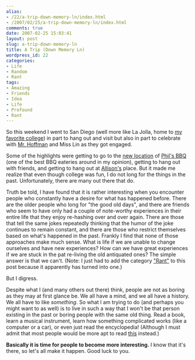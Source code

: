 ```yaml
---
alias:
- /22/a-trip-down-memory-ln/index.html
- /2007/02/25/a-trip-down-memory-ln/index.html
comments: true
date: 2007-02-25 15:03:41
layout: post
slug: a-trip-down-memory-ln
title: A Trip (Down Memory Ln)
wordpress_id: 22
categories:
- Life
- Random
- Rant
tags:
- Amazing
- Friends
- Idea
- Life
- Profound
- Rant
---
```


So this weekend I went to San Diego (well more like La Jolla, home to [my favorite college](http://www.ucsd.edu)) in part to hang out and visit but also in part to celebrate with [Mr. Hoffman](http://www.adropofwater.net) and Miss Lin as they got engaged.

Some of the highlights were getting to go to the [new location](http://www.yelp.com/biz/fpfBFfgbclSjMYMZXpo7lg) of [Phil's BBQ](http://www.philsbbq.com) (one of the best BBQ eateries around in my opinion), getting to hang out with friends, and getting to hang out at [Allison's](http://www.xanga.com/redbricks) place.  But it made me realize that even though college was fun, I do not long for the things in the past.  Unfortunately, there are many out there that do.

Truth be told, I have found that it is rather interesting when you encounter people who constantly have a desire for what has happened before.  There are the older people who long for "the good old days", and there are friends who seem to have only had a couple of note-worthy experiences in their entire life that they enjoy re-hashing over and over again.  There are those that tell the same jokes repeatedly thinking that the humor of the joke continues to remain constant, and there are those who restrict themselves based on what's happened in the past.  Frankly I find that none of those approaches make much sense.  What is life if we are unable to change ourselves and have new experiences?  How can we have great experiences if we are stuck in the pat re-living the old antiquated ones?  The simple answer is that we can't.  (Note: I just had to add the category ["Rant"](http://www.goingthewongway.com/category/rant/) to this post because it apparently has turned into one.)

But I digress.

Despite what I (and many others out there) think, people are not as boring as they may at first glance be.  We all have a mind, and we all have a history.  We all have to like _something_.  So what I am trying to do (and perhaps you might want to as well) is to live in such a way that I won't be that person existing in the past or boring people with the same old thing.  Read a book, learn a musical instrument, learn how something complicated works (like a computer or a car), or even just read the encyclopedia!  (Although I must admit that most people would be more apt to read [this](http://www.wikipedia.org) instead.)

**Basically it is time for people to become more interesting.**  I know that it's there, so let's all make it happen.  Good luck to you.
